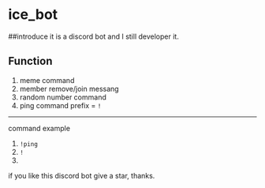 # ice_bot
##introduce
it is a discord bot and I still developer it.
## Function
1. meme command
2. member remove/join messang
3. random number command
4. ping command
prefix = `!`
---
command example
1. `!ping`
2. `!`
3. 
if you like this discord bot give a star, thanks.
